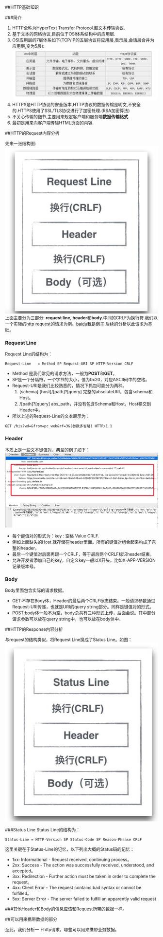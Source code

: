 ##HTTP基础知识

###简介

1. HTTP全称为HyperText Transfer Protocol.超文本传输协议.
2. 基于文本的网络协议,目前位于OSI体系结构中的应用层.
3. OSI应用层的7层体系如下(TCP/IP的五层协议将应用层,表示层,会话层合并为应用层,变为5层):![image](./OSI7.png)
4. HTTPS是HTTP协议的安全版本,HTTP协议的数据传输是明文,不安全的.HTTPS使用了SSL/TLS协议进行了加密处理.(RSA加密算法)
5. 不关心传输的细节,主要用来规定客户端和服务端**数据传输格式**.
6. 最初是用来向客户端传输HTML页面的内容.

##HTTP的Request内容分析

先来一张结构图:![image](./HTTPRequest.png)上面主要分为三部分:
**request line**, **header**和**body**.中间的CRLF为换行符.我们以一个实际的http request的请求为例。[baidu我是例子](https://www.baidu.com/s?ie=utf-8&mod=1&isbd=1&isid=006B8C20C5B75727&ie=utf-8&f=8&rsv_bp=0&rsv_idx=1&tn=baidu&wd=iOS)
后续的分析以此请求为基础。

### Request Line

Request Line的结构为：

```
Request-Line   = Method SP Request-URI SP HTTP-Version CRLF
```

 * Method 是我们常见的请求方法，一般为**POST**和**GET**。
 * SP是一个分隔符，一个字节的大小，值为0x20，对应ASCII码中的空格。
 * Request-URI是我们比较熟悉的，情况下抓包可能分为两种。
	1. [schema]:[host]/[path]?[query]  完整的absoluteURI，包含schema和Host。
	2. /[path]?[query]  abs_path，并没有包含Schema和Host，Host移交到Header中。
* 所以上述的Request-Line的文本展示为：  
```
GET /his?wd=&from=pc_web&rf=3&(参数多省略) HTTP/1.1
```

### Header

本质上是一些文本键值对，典型的例子如下：![image](./HTTPHeader.jpg)

* 每个键值对的形式为：key : 空格 Value CRLF.
* 例如上面缺失的Host 就存储在header里面。所有的键值对组合起来构成了完整的header。
* 最后一个键值对后面再跟一个CRLF，等于最后两个CRLF标识header结束。
* 允许开发者添加自己的key，自定义key一般以X开头。比如X-APP-VERSION记录版本号。

### Body

Body里面包含实际的请求数据。 
 
* GET:不存在Body体，Header的最后两个CRLF标志结束。一般请求参数通过Request-URI传递，也就是URI的query string部分。同样是键值对的形式。
* POST:body体一般不为空，body总共有三种形式上传，后面会说。其中部分请求参数可以放在query string中，也可以放在body体中。

##HTTP的Response内容分析

与request的结构类似，将Request Line换成了Status Line。如图：![image](./HTTPResponse.jpg)

###Status Line
Status Line的结构为：

```
Status-Line = HTTP-Version SP Status-Code SP Reason-Phrase CRLF
```
这里关键在于Status-Line的记忆，以下列出大概的Status码的记忆：  
 
* 1xx: Informational - Request received, continuing process。 
* 2xx: Success - The action was successfully received, understood, and accepted。 
* 3xx: Redirection - Further action must be taken in order to complete the request。 
* 4xx: Client Error - The request contains bad syntax or cannot be fulfilled。
* 5xx: Server Error - The server failed to fulfill an apparently valid request

###其他Header和Body的信息应该和Request所带的数据一样。

##可以用来携带数据的部分

至此，我们分析一下http请求，哪些可以用来携带业务数据。